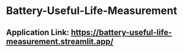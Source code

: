 # Battery-Useful-Life-Measurement

## Application Link: https://battery-useful-life-measurement.streamlit.app/
